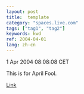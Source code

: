 ```yaml
---
layout: post
title:  template
category: "spaces.live.com"
tags: ["tag1", "tag2"]
keywords: kwd
ref: 2004-04-01
lang: zh-cn
---
```


1 Apr 2004 08:08:08 CET

This is for April Fool.

[Link](http://www.baidu.com)

